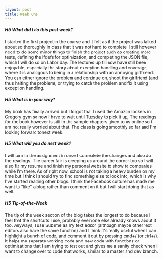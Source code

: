 ```yaml
---
layout: post
title: Week One
---
```


##### H5 What did I do this past week?
I started the first project in the course and it felt as if the project was talked about so thoroughly in class that it was not hard to
complete. I still however need to do some minor things to finish the project such as creating more tests, defining the ifdefs for 
optimization, and completing the JSON file, which I will do so on Labor day. The lectures up till now have still been enjoyable, especially
the story about exception handling and coverage, where it is analogous to being in a relationship with an annoying girlfriend. You can either
ignore the problem and continue on, shoot the girlfriend (and thus halting the problem), or trying to catch the problem and fix it using
exception handling.

##### H5 What is in your way?
My book has finally arrived but I forgot that I used the Amazon lockers in Gregory gym so now I have to wait until Tuesday to pick it up,
The readings for the book however is still in the sample chapters given to us online so I am not really worried about that. The class is
going smoothly so far and I'm looking forward tonext week.

##### H5 What will you do next week?
I will turn in the assignment in once I comeplete the changes and also do the readings. The career fair is creeping up around the corner 
too so I will also fix my resume and finish my personal website to show to companies while I'm there. As of right now, school is not taking
a heavy burden on my time but I think I should try to find something else to look into, which is why I've started reading other blogs. I think
the Facebook culture has made me want to "like" a blog rather than comment on it but I will start doing that as well.

##### H5 Tip-of-the-Week
The tip of the week section of the blog takes the longest to do because I feel that the shortcuts I use, probably everyone else
already knows about it too. Anyways, I use Sublime as my text editor (although maybe other text editors also have the same function)
and I think it's really useful when I can highlight a bunch of code, and comment it out by pressing cmd+/ (or ctrl+/). It helps me
seperate working code and new code with functions or optimizations that I am trying to test out and gives me a sanity check when I
want to change over to code that works, similar to a master and dev branch.

